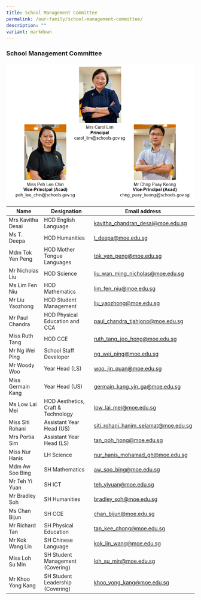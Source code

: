 ```yaml
---
title: School Management Committee
permalink: /our-family/school-management-committee/
description: ""
variant: markdown
---
```

### School Management Committee

![](/images/SLs_Org_Chart.png)


| Name | Designation | Email address |
|---|---|---|
| Mrs Kavitha Desai | HOD English Language | kavitha_chandran_desai@moe.edu.sg |
| Ms T. Deepa | HOD Humanities | t_deepa@moe.edu.sg |
| Mdm Tok Yen Peng | HOD Mother Tongue Languages | tok_yen_peng@moe.edu.sg |
| Mr Nicholas Liu | HOD Science | liu_wan_ming_nicholas@moe.edu.sg |
| Ms Lim Fen Niu | HOD Mathematics | lim_fen_niu@moe.edu.sg  |
| Mr Liu Yaozhong | HOD Student Management | liu_yaozhong@moe.edu.sg |
| Mr Paul Chandra | HOD Physical Education and CCA | paul_chandra_tjahjono@moe.edu.sg |
| Miss Ruth Tang  | HOD CCE |  ruth_tang_joo_hong@moe.edu.sg |
| Mr Ng Wei Ping | School Staff Developer  | ng_wei_ping@moe.edu.sg |
| Mr Woody Woo | Year Head (LS) | woo_jin_quan@moe.edu.sg  |
| Miss Germain Kang     | Year Head (US) | germain_kang_yin_ga@moe.edu.sg |
| Ms Low Lai Mei   | HOD Aesthetics, Craft &amp; Technology | low_lai_mei@moe.edu.sg | 
| Miss Siti Rohani  | Assistant Year Head (US) | siti_rohani_hanim_selamat@moe.edu.sg |
| Mrs Portia Sim | Assistant Year Head (LS) | tan_poh_hong@moe.edu.sg  |
| Miss Nur Hanis | LH Science | nur_hanis_mohamad_gh@moe.edu.sg  |
| Mdm Aw Soo Bing | SH Mathematics  | aw_soo_bing@moe.edu.sg |
| Mr Teh Yi Yuan| SH ICT | teh_yiyuan@moe.edu.sg |
| Mr Bradley Soh | SH Humanities | bradley_soh@moe.edu.sg |
| Ms Chan Bijun | SH CCE | chan_bijun@moe.edu.sg |
| Mr Richard Tan | SH Physical Education | tan_kee_chong@moe.edu.sg |
| Mr Kok Wang Lin  | SH Chinese Language  | kok_lin_wang@moe.edu.sg|
| Miss Loh Su Min | SH Student Management (Covering) | loh_su_min@moe.edu.sg |
| Mr Khoo Yong Kang | SH Student Leadership (Covering) | khoo_yong_kang@moe.edu.sg |